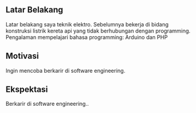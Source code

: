 [//]: # (Ceritakan sedikit tentang latar belakangmu seperti pendidikan terakhir atau pekerjaan sebelumnya)
## Latar Belakang
Latar belakang saya teknik elektro. Sebelumnya bekerja di bidang konstruksi listrik kereta api yang tidak berhubungan dengan programming. Pengalaman mempelajari bahasa programming: Arduino dan PHP

[//]: # (Motivasi apa yang mendorongmu untuk ikut program coding bootcamp di Hacktiv8?)
## Motivasi
Ingin mencoba berkarir di software engineering.

[//]: # (Beri tahu kami, apa yang ingin kamu dapatkan di Hacktiv8 dan apa yang ingin kamu capai setelah lulus dari sini?)
## Ekspektasi
Berkarir di software engineering..

[//]: # (Apakah ada hal lain yang ingin disampaikan? Bila ada, kamu bebas untuk menuliskannya)
